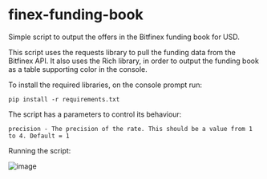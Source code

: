 # finex-funding-book
Simple script to output the offers in the Bitfinex funding book for USD.

This script uses the requests library to pull the funding data from the Bitfinex API.
It also uses the Rich library, in order to output the funding book as a table supporting color in the console.

To install the required libraries, on the console prompt run:

    pip install -r requirements.txt

The script has a parameters to control its behaviour:

    precision - The precision of the rate. This should be a value from 1 to 4. Default = 1

Running the script:

![image](https://user-images.githubusercontent.com/54691174/170957460-0f648cf9-f520-4738-b7d7-1627cc7479fc.png)
